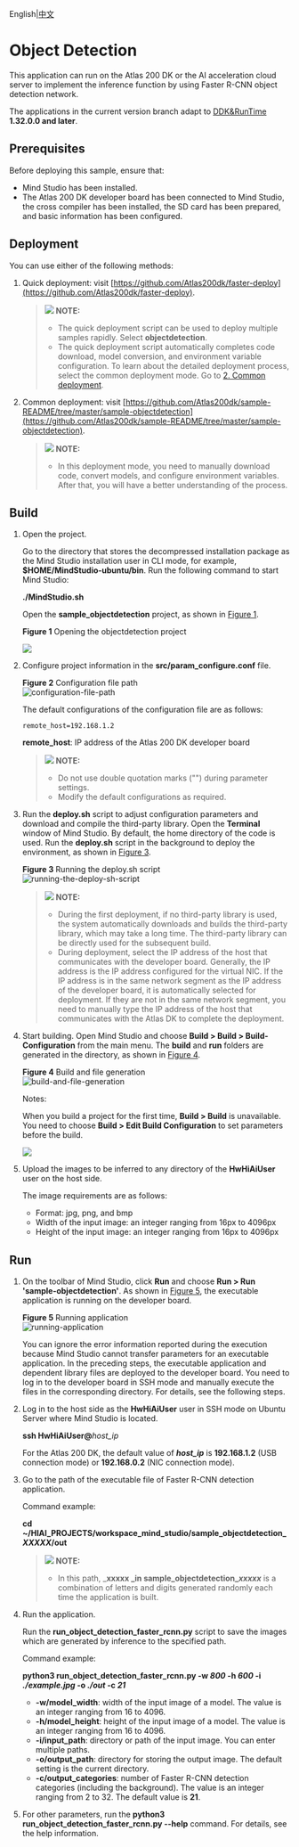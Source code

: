English|[中文](Readme_cn.md)

# Object Detection<a name="EN-US_TOPIC_0232644414"></a>

This application can run on the Atlas 200 DK or the AI acceleration cloud server to implement the inference function by using Faster R-CNN object detection network.

The applications in the current version branch adapt to  [DDK&RunTime](https://ascend.huawei.com/resources) **1.32.0.0 and later**.

## Prerequisites<a name="en-us_topic_0228461892_section137245294533"></a>

Before deploying this sample, ensure that:

-   Mind Studio  has been installed.
-   The Atlas 200 DK developer board has been connected to  Mind Studio, the cross compiler has been installed, the SD card has been prepared, and basic information has been configured.

## Deployment<a name="en-us_topic_0228461892_section412811285117"></a>

You can use either of the following methods:

1.  Quick deployment: visit  [https://github.com/Atlas200dk/faster-deploy](https://github.com/Atlas200dk/faster-deploy).

    >![](public_sys-resources/icon-note.gif) **NOTE:**   
    >-   The quick deployment script can be used to deploy multiple samples rapidly. Select  **objectdetection**.  
    >-   The quick deployment script automatically completes code download, model conversion, and environment variable configuration. To learn about the detailed deployment process, select the common deployment mode. Go to  [2. Common deployment](#en-us_topic_0228461892_li3208251440).  

2.  <a name="en-us_topic_0228461892_li3208251440"></a>Common deployment: visit  [https://github.com/Atlas200dk/sample-README/tree/master/sample-objectdetection](https://github.com/Atlas200dk/sample-README/tree/master/sample-objectdetection).

    >![](public_sys-resources/icon-note.gif) **NOTE:**   
    >-   In this deployment mode, you need to manually download code, convert models, and configure environment variables. After that, you will have a better understanding of the process.  


## Build<a name="en-us_topic_0228461892_section3723145213347"></a>

1.  Open the project.

    Go to the directory that stores the decompressed installation package as the Mind Studio installation user in CLI mode, for example,  **$HOME/MindStudio-ubuntu/bin**. Run the following command to start Mind Studio:

    **./MindStudio.sh**

    Open the  **sample\_objectdetection**  project, as shown in  [Figure 1](#en-us_topic_0228461892_en-us_topic_0203223280_fig05481157171918).

    **Figure  1**  Opening the objectdetection project<a name="en-us_topic_0228461892_en-us_topic_0203223280_fig05481157171918"></a>  
    

    ![](figures/en-us_image_0208253269.png)

2.  Configure project information in the  **src/param\_configure.conf**  file.

    **Figure  2**  Configuration file path<a name="en-us_topic_0228461892_en-us_topic_0203223280_fig0391184062214"></a>  
    ![](figures/configuration-file-path.png "configuration-file-path")

    The default configurations of the configuration file are as follows:

    ```
    remote_host=192.168.1.2
    ```

    **remote\_host**: IP address of the Atlas 200 DK developer board

    >![](public_sys-resources/icon-note.gif) **NOTE:**   
    >-   Do not use double quotation marks \(""\) during parameter settings.  
    >-   Modify the default configurations as required.  

3.  Run the  **deploy.sh**  script to adjust configuration parameters and download and compile the third-party library. Open the  **Terminal**  window of Mind Studio. By default, the home directory of the code is used. Run the  **deploy.sh**  script in the background to deploy the environment, as shown in  [Figure 3](#en-us_topic_0228461892_en-us_topic_0203223280_fig1224920422716).

    **Figure  3**  Running the deploy.sh script<a name="en-us_topic_0228461892_en-us_topic_0203223280_fig1224920422716"></a>  
    ![](figures/running-the-deploy-sh-script.png "running-the-deploy-sh-script")

    >![](public_sys-resources/icon-note.gif) **NOTE:**   
    >-   During the first deployment, if no third-party library is used, the system automatically downloads and builds the third-party library, which may take a long time. The third-party library can be directly used for the subsequent build.  
    >-   During deployment, select the IP address of the host that communicates with the developer board. Generally, the IP address is the IP address configured for the virtual NIC. If the IP address is in the same network segment as the IP address of the developer board, it is automatically selected for deployment. If they are not in the same network segment, you need to manually type the IP address of the host that communicates with the Atlas DK to complete the deployment.  

4.  Start building. Open Mind Studio and choose  **Build \> Build \> Build-Configuration**  from the main menu. The  **build**  and  **run**  folders are generated in the directory, as shown in  [Figure 4](#en-us_topic_0228461892_en-us_topic_0203223280_fig19291111318376).

    **Figure  4**  Build and file generation<a name="en-us_topic_0228461892_en-us_topic_0203223280_fig19291111318376"></a>  
    ![](figures/build-and-file-generation.png "build-and-file-generation")

    Notes:

    When you build a project for the first time,  **Build \> Build**  is unavailable. You need to choose  **Build \> Edit Build Configuration**  to set parameters before the build.

    ![](figures/build_configuration.png)

5.  Upload the images to be inferred to any directory of the  **HwHiAiUser**  user on the host side.

    The image requirements are as follows:

    -   Format: jpg, png, and bmp
    -   Width of the input image: an integer ranging from 16px to 4096px
    -   Height of the input image: an integer ranging from 16px to 4096px


## Run<a name="en-us_topic_0228461892_section1620073406"></a>

1.  On the toolbar of Mind Studio, click  **Run**  and choose  **Run \> Run 'sample-objectdetection'**. As shown in  [Figure 5](#en-us_topic_0228461892_en-us_topic_0203223280_fig18918132273612), the executable application is running on the developer board.

    **Figure  5**  Running application<a name="en-us_topic_0228461892_en-us_topic_0203223280_fig18918132273612"></a>  
    ![](figures/running-application.png "running-application")

    You can ignore the error information reported during the execution because Mind Studio cannot transfer parameters for an executable application. In the preceding steps, the executable application and dependent library files are deployed to the developer board. You need to log in to the developer board in SSH mode and manually execute the files in the corresponding directory. For details, see the following steps.

2.  Log in to the host side as the  **HwHiAiUser**  user in SSH mode on Ubuntu Server where  Mind Studio  is located.

    **ssh HwHiAiUser@**_host\_ip_

    For the Atlas 200 DK, the default value of  _**host\_ip**_  is  **192.168.1.2**  \(USB connection mode\) or  **192.168.0.2**  \(NIC connection mode\).

3.  Go to the path of the executable file of Faster R-CNN detection application.

    Command example:

    **cd \~/HIAI\_PROJECTS/workspace\_mind\_studio/sample\_objectdetection\__XXXXX_/out**

    >![](public_sys-resources/icon-note.gif) **NOTE:**   
    >-   In this path,  _**xxxxx **_in** sample\_objectdetection\__xxxxx_**  is a combination of letters and digits generated randomly each time the application is built.  

4.  Run the application.

    Run the  **run\_object\_detection\_faster\_rcnn.py**  script to save the images which are generated by inference to the specified path.

    Command example:

    **python3 run\_object\_detection\_faster\_rcnn.py -w  _800_  -h  _600_  -i  _./example.jpg_  -o  _./out_  -c  _21_**

    -   **-w/model\_width**: width of the input image of a model. The value is an integer ranging from 16 to 4096.
    -   **-h/model\_height**: height of the input image of a model. The value is an integer ranging from 16 to 4096.
    -   **-i/input\_path**: directory or path of the input image. You can enter multiple paths.
    -   **-o/output\_path**: directory for storing the output image. The default setting is the current directory.
    -   **-c/output\_categories**: number of Faster R-CNN detection categories \(including the background\). The value is an integer ranging from 2 to 32. The default value is  **21**.

5.  For other parameters, run the  **python3 run\_object\_detection\_faster\_rcnn.py --help**  command. For details, see the help information.

